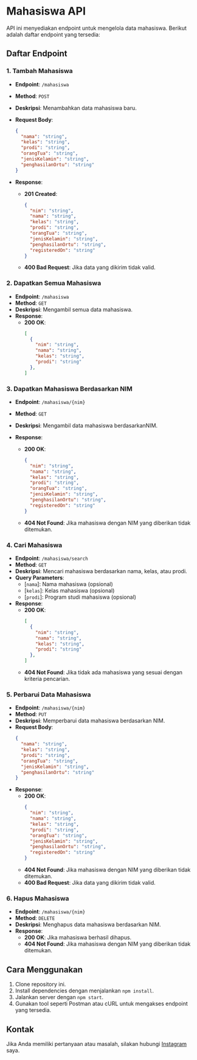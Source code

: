 # Mahasiswa API

API ini menyediakan endpoint untuk mengelola data mahasiswa. Berikut adalah daftar endpoint yang tersedia:

## Daftar Endpoint

### 1. Tambah Mahasiswa

- **Endpoint**: `/mahasiswa`
- **Method**: `POST`
- **Deskripsi**: Menambahkan data mahasiswa baru.
- **Request Body**:
  ```json
  {
    "nama": "string",
    "kelas": "string",
    "prodi": "string",
    "orangTua": "string",
    "jenisKelamin": "string",
    "penghasilanOrtu": "string"
  }
  ```

- **Response**:
  - **201 Created**:
    ```json
    {
      "nim": "string",
      "nama": "string",
      "kelas": "string",
      "prodi": "string",
      "orangTua": "string",
      "jenisKelamin": "string",
      "penghasilanOrtu": "string",
      "registeredOn": "string"
    }
    ```
  - **400 Bad Request**: Jika data yang dikirim tidak valid.

### 2. Dapatkan Semua Mahasiswa

- **Endpoint**: `/mahasiswa`
- **Method**: `GET`
- **Deskripsi**: Mengambil semua data mahasiswa.
- **Response**:
  - **200 OK**:
    ```json
    [
      {
        "nim": "string",
        "nama": "string",
        "kelas": "string",
        "prodi": "string"
      },
    ]
    ```

### 3. Dapatkan Mahasiswa Berdasarkan NIM

- **Endpoint**: `/mahasiswa/{nim}`
- **Method**: `GET`
- **Deskripsi**: Mengambil data mahasiswa berdasarkanNIM.

- **Response**:
  - **200 OK**:
    ```json
    {
      "nim": "string",
      "nama": "string",
      "kelas": "string",
      "prodi": "string",
      "orangTua": "string",
      "jenisKelamin": "string",
      "penghasilanOrtu": "string",
      "registeredOn": "string"
    }
    ```
  - **404 Not Found**: Jika mahasiswa dengan NIM yang diberikan tidak ditemukan.

### 4. Cari Mahasiswa

- **Endpoint**: `/mahasiswa/search`
- **Method**: `GET`
- **Deskripsi**: Mencari mahasiswa berdasarkan nama, kelas, atau prodi.
- **Query Parameters**:
  - [`nama`]: Nama mahasiswa (opsional)
  - [`kelas`]: Kelas mahasiswa (opsional)
  - [`prodi`]: Program studi mahasiswa (opsional)
- **Response**:
  - **200 OK**:
    ```json
    [
      {
        "nim": "string",
        "nama": "string",
        "kelas": "string",
        "prodi": "string"
      },
    ]
    ```
  - **404 Not Found**: Jika tidak ada mahasiswa yang sesuai dengan kriteria pencarian.

### 5. Perbarui Data Mahasiswa

- **Endpoint**: `/mahasiswa/{nim}`
- **Method**: `PUT`
- **Deskripsi**: Memperbarui data mahasiswa berdasarkan NIM.
- **Request Body**:
  ```json
  {
    "nama": "string",
    "kelas": "string",
    "prodi": "string",
    "orangTua": "string",
    "jenisKelamin": "string",
    "penghasilanOrtu": "string"
  }
  ```
- **Response**:
  - **200 OK**:
    ```json
    {
      "nim": "string",
      "nama": "string",
      "kelas": "string",
      "prodi": "string",
      "orangTua": "string",
      "jenisKelamin": "string",
      "penghasilanOrtu": "string",
      "registeredOn": "string"
    }
    ```
  - **404 Not Found**: Jika mahasiswa dengan NIM yang diberikan tidak ditemukan.
  - **400 Bad Request**: Jika data yang dikirim tidak valid.

### 6. Hapus Mahasiswa

- **Endpoint**: `/mahasiswa/{nim}`
- **Method**: `DELETE`
- **Deskripsi**: Menghapus data mahasiswa berdasarkan NIM.
- **Response**:
  - **200 OK**: Jika mahasiswa berhasil dihapus.
  - **404 Not Found**: Jika mahasiswa dengan NIM yang diberikan tidak ditemukan.

## Cara Menggunakan

1. Clone repository ini.
2. Install dependencies dengan menjalankan `npm install`.
3. Jalankan server dengan `npm start`.
4. Gunakan tool seperti Postman atau cURL untuk mengakses endpoint yang tersedia.

## Kontak

Jika Anda memiliki pertanyaan atau masalah, silakan hubungi [Instagram](https://www.instagram.com/username) saya.
